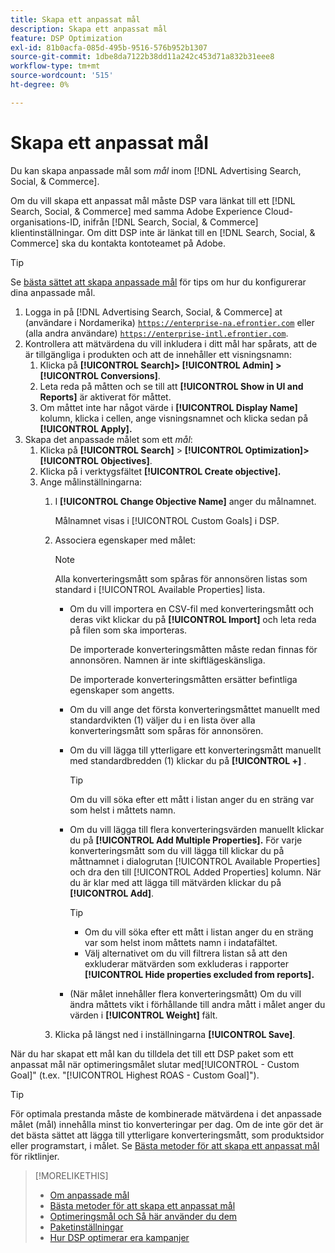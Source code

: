 ```yaml
---
title: Skapa ett anpassat mål
description: Skapa ett anpassat mål
feature: DSP Optimization
exl-id: 81b0acfa-085d-495b-9516-576b952b1307
source-git-commit: 1dbe8da7122b38dd11a242c453d71a832b31eee8
workflow-type: tm+mt
source-wordcount: '515'
ht-degree: 0%

---
```


# Skapa ett anpassat mål

Du kan skapa anpassade mål som *mål* inom [!DNL Advertising Search, Social, & Commerce].

Om du vill skapa ett anpassat mål måste DSP vara länkat till ett [!DNL Search, Social, & Commerce] med samma Adobe Experience Cloud-organisations-ID, inifrån [!DNL Search, Social, & Commerce] klientinställningar. Om ditt DSP inte är länkat till en [!DNL Search, Social, & Commerce] ska du kontakta kontoteamet på Adobe.

>[!TIP]
>
>Se [bästa sättet att skapa anpassade mål](custom-goal-best-practices.md) för tips om hur du konfigurerar dina anpassade mål.

1. Logga in på [!DNL Advertising Search, Social, & Commerce] at (användare i Nordamerika) [`https://enterprise-na.efrontier.com`](https://enterprise-na.efrontier.com) eller (alla andra användare) [`https://enterprise-intl.efrontier.com`](https://enterprise-intl.efrontier.com).
1. Kontrollera att mätvärdena du vill inkludera i ditt mål har spårats, att de är tillgängliga i produkten och att de innehåller ett visningsnamn:
   1. Klicka på **[!UICONTROL Search]> [!UICONTROL Admin] >[!UICONTROL Conversions]**.
   1. Leta reda på måtten och se till att **[!UICONTROL Show in UI and Reports]** är aktiverat för måttet.
   1. Om måttet inte har något värde i **[!UICONTROL Display Name]** kolumn, klicka i cellen, ange visningsnamnet och klicka sedan på **[!UICONTROL Apply].**
1. Skapa det anpassade målet som ett *mål*:
   1. Klicka på **[!UICONTROL Search]** > **[!UICONTROL Optimization]>[!UICONTROL Objectives]**.
   1. Klicka på i verktygsfältet **[!UICONTROL Create objective].**
   1. Ange målinställningarna:
      1. I **[!UICONTROL Change Objective Name]** anger du målnamnet.

         Målnamnet visas i [!UICONTROL Custom Goals] i DSP.

      1. Associera egenskaper med målet:

         >[!NOTE]
         >
         > Alla konverteringsmått som spåras för annonsören listas som standard i [!UICONTROL Available Properties] lista.

         * Om du vill importera en CSV-fil med konverteringsmått och deras vikt klickar du på **[!UICONTROL Import]** och leta reda på filen som ska importeras.

           De importerade konverteringsmåtten måste redan finnas för annonsören. Namnen är inte skiftlägeskänsliga.

           De importerade konverteringsmåtten ersätter befintliga egenskaper som angetts.

         * Om du vill ange det första konverteringsmåttet manuellt med standardvikten (1) väljer du i en lista över alla konverteringsmått som spåras för annonsören.

         * Om du vill lägga till ytterligare ett konverteringsmått manuellt med standardbredden (1) klickar du på **[!UICONTROL +]** .

           >[!TIP]
           >
           > Om du vill söka efter ett mått i listan anger du en sträng var som helst i måttets namn.

         * Om du vill lägga till flera konverteringsvärden manuellt klickar du på **[!UICONTROL Add Multiple Properties].** För varje konverteringsmått som du vill lägga till klickar du på måttnamnet i dialogrutan [!UICONTROL Available Properties] och dra den till [!UICONTROL Added Properties] kolumn. När du är klar med att lägga till mätvärden klickar du på **[!UICONTROL Add]**.

           >[!TIP]
           >
           >* Om du vill söka efter ett mått i listan anger du en sträng var som helst inom måttets namn i indatafältet.
           >* Välj alternativet om du vill filtrera listan så att den exkluderar mätvärden som exkluderas i rapporter **[!UICONTROL Hide properties excluded from reports].**

         * (När målet innehåller flera konverteringsmått) Om du vill ändra måttets vikt i förhållande till andra mått i målet anger du värden i **[!UICONTROL Weight]** fält.

      1. Klicka på längst ned i inställningarna **[!UICONTROL Save]**.

När du har skapat ett mål kan du tilldela det till ett DSP paket som ett anpassat mål när optimeringsmålet slutar med[!UICONTROL - Custom Goal]&quot; (t.ex. &quot;[!UICONTROL Highest ROAS - Custom Goal]&quot;).

>[!TIP]
>
>För optimala prestanda måste de kombinerade mätvärdena i det anpassade målet (mål) innehålla minst tio konverteringar per dag. Om de inte gör det är det bästa sättet att lägga till ytterligare konverteringsmått, som produktsidor eller programstart, i målet. Se [Bästa metoder för att skapa ett anpassat mål](custom-goal-best-practices.md) för riktlinjer.

>[!MORELIKETHIS]
>
>* [Om anpassade mål](custom-goal-about.md)
>* [Bästa metoder för att skapa ett anpassat mål](custom-goal-best-practices.md)
>* [Optimeringsmål och Så här använder du dem](optimization-goals.md)
>* [Paketinställningar](/help/dsp/campaign-management/packages/package-settings.md)
> * [Hur DSP optimerar era kampanjer](optimization-how-dsp-optimizes-campaigns.md)
